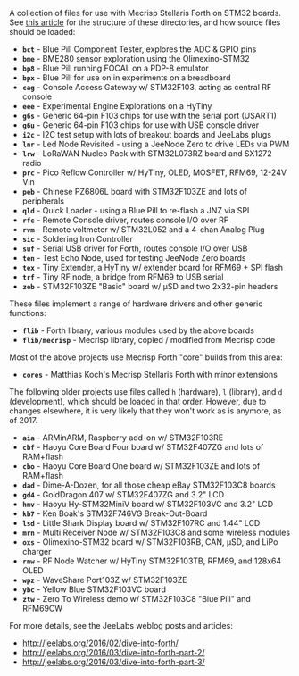 A collection of files for use with Mecrisp Stellaris Forth on STM32 boards. See
[this article](http://jeelabs.org/2016/06/thoughts-about-app-structure/) for the
structure of these directories, and how source files should be loaded:

* **`bct`** - Blue Pill Component Tester, explores the ADC & GPIO pins
* **`bme`** - BME280 sensor exploration using the Olimexino-STM32
* **`bp8`** - Blue Pill running FOCAL on a PDP-8 emulator
* **`bpx`** - Blue Pill for use on in experiments on a breadboard
* **`cag`** - Console Access Gateway w/ STM32F103, acting as central RF console
* **`eee`** - Experimental Engine Explorations on a HyTiny
* **`g6s`** - Generic 64-pin F103 chips for use with the serial port (USART1)
* **`g6u`** - Generic 64-pin F103 chips for use with USB console driver
* **`i2c`** - I2C test setup with lots of breakout boards and JeeLabs plugs
* **`lnr`** - Led Node Revisited - using a JeeNode Zero to drive LEDs via PWM
* **`lrw`** - LoRaWAN Nucleo Pack with STM32L073RZ board and SX1272 radio
* **`prc`** - Pico Reflow Controller w/ HyTiny, OLED, MOSFET, RFM69, 12-24V Vin
* **`peb`** - Chinese PZ6806L board with STM32F103ZE and lots of peripherals
* **`qld`** - Quick Loader -  using a Blue Pill to  re-flash a JNZ via SPI
* **`rfc`** - Remote Console driver, routes console I/O over RF
* **`rvm`** - Remote voltmeter w/ STM32L052 and a 4-chan Analog Plug
* **`sic`** - Soldering Iron Controller
* **`suf`** - Serial USB driver for Forth, routes console I/O over USB
* **`ten`** - Test Echo Node, used for testing JeeNode Zero boards
* **`tex`** - Tiny Extender, a HyTiny w/ extender board for RFM69 + SPI flash
* **`trf`** - Tiny RF node, a bridge from RFM69 to USB serial
* **`zeb`** - STM32F103ZE "Basic" board w/ µSD and two 2x32-pin headers

These files implement a range of hardware drivers and other generic functions:

* **`flib`** - Forth library, various modules used by the above boards
* **`flib/mecrisp`** - Mecrisp library, copied / modified from Mecrisp code

Most of the above projects use Mecrisp Forth "core" builds from this area:

* **`cores`** - Matthias Koch's Mecrisp Stellaris Forth with minor extensions

The following older projects use files called `h` (hardware), `l` (library), and
`d` (development), which should be loaded in that order. However, due to changes
elsewhere, it is very likely that they won't work as is anymore, as of 2017.

* **`aia`** - ARMinARM, Raspberry add-on w/ STM32F103RE
* **`cbf`** - Haoyu Core Board Four board w/ STM32F407ZG and lots of RAM+flash
* **`cbo`** - Haoyu Core Board One board w/ STM32F103ZE and lots of RAM+flash
* **`dad`** - Dime-A-Dozen, for all those cheap eBay STM32F103C8 boards
* **`gd4`** - GoldDragon 407 w/ STM32F407ZG and 3.2" LCD
* **`hmv`** - Haoyu Hy-STM32MiniV board w/ STM32F103VC and 3.2" LCD
* **`kb7`** - Ken Boak's STM32F746VG Break-Out-Board
* **`lsd`** - Little Shark Display board w/ STM32F107RC and 1.44" LCD
* **`mrn`** - Multi Receiver Node w/ STM32F103C8 and some wireless modules
* **`oxs`** - Olimexino-STM32 board w/ STM32F103RB, CAN, µSD, and LiPo charger
* **`rnw`** - RF Node Watcher w/ HyTiny STM32F103TB, RFM69, and 128x64 OLED
* **`wpz`** - WaveShare Port103Z w/ STM32F103ZE
* **`ybc`** - Yellow Blue STM32F103VC board
* **`ztw`** - Zero To Wireless demo w/ STM32F103C8 "Blue Pill" and RFM69CW

For more details, see the JeeLabs weblog posts and articles:

* <http://jeelabs.org/2016/02/dive-into-forth/>
* <http://jeelabs.org/2016/03/dive-into-forth-part-2/>
* <http://jeelabs.org/2016/03/dive-into-forth-part-3/>
